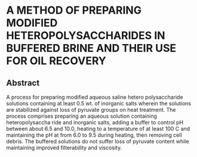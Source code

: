 # A METHOD OF PREPARING MODIFIED HETEROPOLYSACCHARIDES IN BUFFERED BRINE AND THEIR USE FOR OIL RECOVERY

## Abstract
A process for preparing modified aqueous saline hetero polysaccharide solutions containing at least 0.5 wt. of inorganic salts wherein the solutions are stabilized against loss of pyruvate groups on heat treatment. The process comprises preparing an aqueous solution containing heteropolysaccha ride and inorganic salts, adding a buffer to control pH between about 6.5 and 10.0, heating to a temperature of at least 100 C and maintaining the pH at from 6.0 to 9.5 during heating, then removing cell debris. The buffered solutions do not suffer loss of pyruvate content while maintaining improved filterability and viscosity.